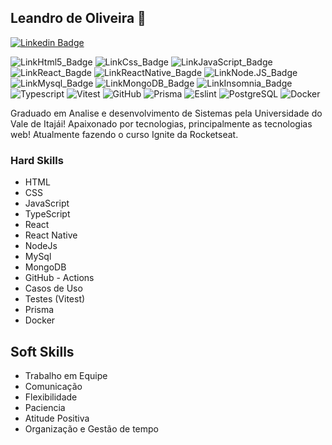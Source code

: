## Leandro de Oliveira  👋


[![Linkedin Badge](https://img.shields.io/badge/LinkedIn-0077B5?style=for-the-badge&logo=linkedin&logoColor=white&link=https://www.linkedin.com/in/leandro-oliveira-943335213/)](https://www.linkedin.com/in/leandro-oliveira-943335213/)


![LinkHtml5_Badge](https://img.shields.io/badge/HTML5-E34F26?style=for-the-badge&logo=html5&logoColor=white)
![LinkCss_Badge](https://img.shields.io/badge/CSS-239120?&style=for-the-badge&logo=css3&logoColor=white)
![LinkJavaScript_Badge](https://img.shields.io/badge/JavaScript-F7DF1E?style=for-the-badge&logo=javascript&logoColor=black)
![LinkReact_Bagde](https://img.shields.io/badge/React-20232A?style=for-the-badge&logo=react&logoColor=61DAFB)
![LinkReactNative_Bagde](https://img.shields.io/badge/React_Native-20232A?style=for-the-badge&logo=react&logoColor=61DAFB)
![LinkNode.JS_Badge](https://img.shields.io/badge/Node.js-43853D?style=for-the-badge&logo=node-dot-js&logoColor=white)
![LinkMysql_Badge](https://img.shields.io/badge/MySQL-00000F?style=for-the-badge&logo=mysql&logoColor=white)
![LinkMongoDB_Badge](https://img.shields.io/badge/MongoDB-4EA94B?style=for-the-badge&logo=mongodb&logoColor=white)
![LinkInsomnia_Badge](https://img.shields.io/badge/Insomnia-5849be?style=for-the-badge&logo=Insomnia&logoColor=white)
![Typescript](https://img.shields.io/badge/TypeScript-007ACC?style=for-the-badge&logo=typescript&logoColor=white)
![Vitest](https://img.shields.io/badge/Vitest-6E9F18.svg?style=for-the-badge&logo=Vitest&logoColor=white)
![GitHub](https://img.shields.io/badge/GitHub-181717.svg?style=for-the-badge&logo=GitHub&logoColor=white)
![Prisma](https://img.shields.io/badge/Prisma-2D3748.svg?style=for-the-badge&logo=Prisma&logoColor=white)
![Eslint](https://img.shields.io/badge/ESLint-4B32C3.svg?style=for-the-badge&logo=ESLint&logoColor=white)
![PostgreSQL](https://img.shields.io/badge/PostgreSQL-4169E1.svg?style=for-the-badge&logo=PostgreSQL&logoColor=white)
![Docker](https://img.shields.io/badge/Docker-2496ED.svg?style=for-the-badge&logo=Docker&logoColor=white)

   Graduado em Analise e desenvolvimento de Sistemas pela Universidade do Vale de Itajái! 
   Apaixonado por tecnologias, principalmente as tecnologias web! Atualmente fazendo o curso
   Ignite da Rocketseat. 

   ### Hard Skills                                                     
   + HTML                                                             
   + CSS                                                              
   + JavaScript                                                       
   + TypeScript                                                        
   + React                                                              
   + React Native                                                       
   + NodeJs
   + MySql
   + MongoDB
   + GitHub - Actions
   + Casos de Uso
   + Testes (Vitest)
   + Prisma
   + Docker


  ## Soft Skills
   + Trabalho em Equipe
   + Comunicação
   + Flexibilidade
   + Paciencia
   + Atitude Positiva
   + Organização e Gestão de tempo
<!--
**lehbcOliver/lehbcOliver** is a ✨ _special_ ✨ repository because its `README.md` (this file) appears on your GitHub profile.

Here are some ideas to get you started:

- 🔭 I’m currently working on ...
- 🌱 I’m currently learning ...
- 👯 I’m looking to collaborate on ...
- 🤔 I’m looking for help with ...
- 💬 Ask me about ...
- 📫 How to reach me: ...
- 😄 Pronouns: ...
- ⚡ Fun fact: ...
-->
